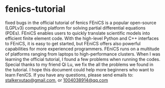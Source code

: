 # fenics-tutorial
fixed bugs in the official tutorial of fenics
  FEniCS is a popular open-source (LGPLv3) computing platform for solving partial differential equations (PDEs). FEniCS enables users to quickly translate scientific models into efficient finite element code. With the high-level Python and C++ interfaces to FEniCS, it is easy to get started, but FEniCS offers also powerful capabilities for more experienced programmers. FEniCS runs on a multitude of platforms ranging from laptops to high-performance clusters.
  When I was learning the official tutorial, I found a few problems when running the codes. Special thanks to my friend Qi Lu, we fix the all the problems we found in the tutorial. I hope this document could help more beginners who want to learn FeniCS. 
  If you have any questions, please send emails to: stalkerxutao@gmail.com, or 1004038914@qq.com
